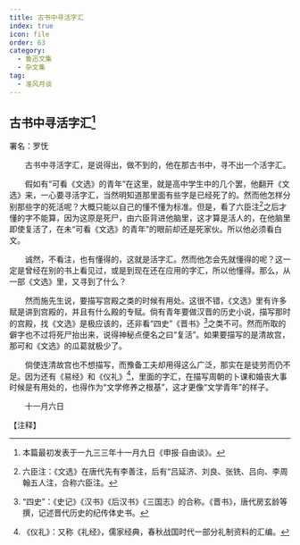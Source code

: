 ```yaml
---
title: 古书中寻活字汇
index: true
icon: file
order: 63
category:
  - 鲁迅文集
  - 杂文集
tag:  
  - 准风月谈
---
```


## 古书中寻活字汇[^①]

署名：罗怃

　　古书中寻活字汇，是说得出，做不到的，他在那古书中，寻不出一个活字汇。

　　假如有“可看《文选》的青年”在这里，就是高中学生中的几个罢，他翻开《文选》来，一心要寻活字汇，当然明知道那里面有些字是已经死了的。然而他怎样分别那些字的死活呢？大概只能以自己的懂不懂为标准。但是，看了六臣注[^②]之后才懂的字不能算，因为这原是死尸，由六臣背进他脑里，这才算是活人的，在他脑里即使复活了，在未“可看《文选》的青年”的眼前却还是死家伙。所以他必须看白文。

　　诚然，不看注，也有懂得的，这就是活字汇。然而他怎会先就懂得的呢？这一定是曾经在别的书上看见过，或是到现在还在应用的字汇，所以他懂得。那么，从一部《文选》里，又寻到了什么？

　　然而施先生说，要描写宫殿之类的时候有用处。这很不错，《文选》里有许多赋是讲到宫殿的，并且有什么殿的专赋。倘有青年要做汉晋的历史小说，描写那时的宫殿，找《文选》是极应该的，还非看“四史”《晋书》[^③]之类不可。然而所取的僻字也不过将死尸抬出来，说得神秘点便名之曰“复活”。如果要描写的是清故宫，那可和《文选》的瓜葛就极少了。

　　倘使连清故宫也不想描写，而豫备工夫却用得这么广泛，那实在是徒劳而仍不足。因为还有《易经》和《仪礼》[^④]，里面的字汇，在描写周朝的卜课和婚丧大事时候是有用处的，也得作为“文学修养之根基”，这才更像“文学青年”的样子。

　　十一月六日

【注释】

[^①]:本篇最初发表于一九三三年十一月九日《申报·自由谈》。

[^②]:六臣注：《文选》在唐代先有李善注，后有“吕延济、刘良、张铣、吕向、李周翰五人注，合称六臣注。

[^③]:“四史”：《史记》《汉书》《后汉书》《三国志》的合称。《晋书》，唐代房玄龄等撰，记述晋代历史的纪传体史书。

[^④]:《仪礼》：又称《礼经》，儒家经典，春秋战国时代一部分礼制资料的汇编。
